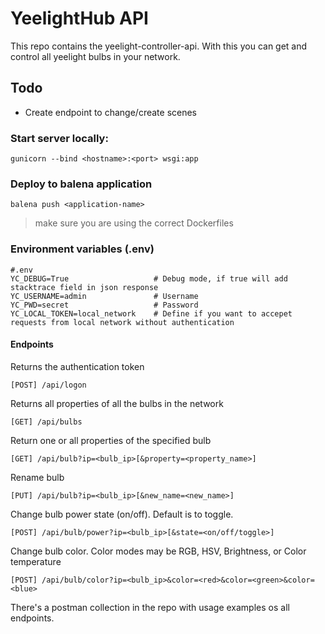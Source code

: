 # YeelightHub API

This repo contains the yeelight-controller-api. With this you can get and control all yeelight bulbs in your network. 

## Todo

* Create endpoint to change/create scenes

### Start server locally:
    
    gunicorn --bind <hostname>:<port> wsgi:app
    
### Deploy to balena application

    balena push <application-name>

> make sure you are using the correct Dockerfiles    

### Environment variables (.env)

    #.env 
    YC_DEBUG=True                   # Debug mode, if true will add stacktrace field in json response
    YC_USERNAME=admin               # Username
    YC_PWD=secret                   # Password
    YC_LOCAL_TOKEN=local_network    # Define if you want to accepet requests from local network without authentication

#### Endpoints

Returns the authentication token
    
    [POST] /api/logon
    
Returns all properties of all the bulbs in the network
    
    [GET] /api/bulbs
    
Return one or all properties of the specified bulb

    [GET] /api/bulb?ip=<bulb_ip>[&property=<property_name>]
    
Rename bulb

    [PUT] /api/bulb?ip=<bulb_ip>[&new_name=<new_name>]
    
Change bulb power state (on/off). Default is to toggle.

    [POST] /api/bulb/power?ip=<bulb_ip>[&state=<on/off/toggle>]

Change bulb color. Color modes may be RGB, HSV, Brightness, or Color temperature

    [POST] /api/bulb/color?ip=<bulb_ip>&color=<red>&color=<green>&color=<blue>


There's a postman collection in the repo with usage examples os all endpoints.


